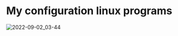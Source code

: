# My configuration linux programs
![2022-09-02_03-44](https://user-images.githubusercontent.com/58074318/187929305-8aed032d-e384-402c-9e10-29a112ca2652.png)
